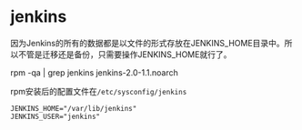 # jenkins

因为Jenkins的所有的数据都是以文件的形式存放在JENKINS_HOME目录中。所以不管是迁移还是备份，只需要操作JENKINS_HOME就行了。

rpm -qa | grep jenkins
jenkins-2.0-1.1.noarch

rpm安装后的配置文件在`/etc/sysconfig/jenkins`
```
JENKINS_HOME="/var/lib/jenkins"
JENKINS_USER="jenkins"
```